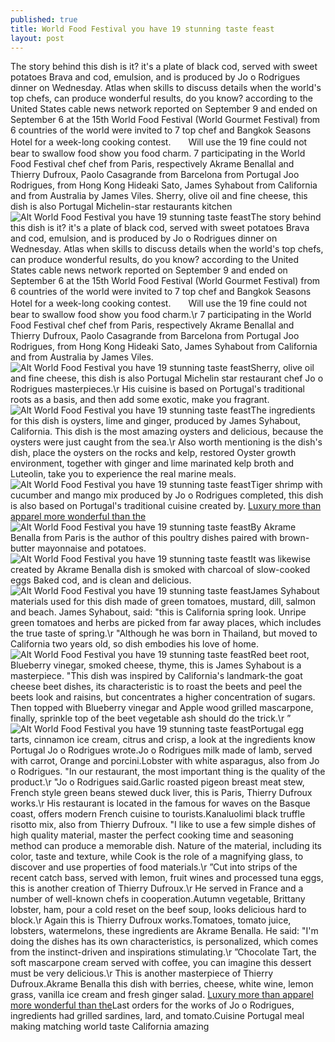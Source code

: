 ```yaml
---
published: true
title: World Food Festival you have 19 stunning taste feast
layout: post
---
```

The story behind this dish is it? it\'s a plate of black cod, served with sweet potatoes Brava and cod, emulsion, and is produced by Jo o Rodrigues dinner on Wednesday. Atlas when skills to discuss details when the world\'s top chefs, can produce wonderful results, do you know? according to the United States cable news network reported on September 9 and ended on September 6 at the 15th World Food Festival (World Gourmet Festival) from 6 countries of the world were invited to 7 top chef and Bangkok Seasons Hotel for a week-long cooking contest.　　Will use the 19 fine could not bear to swallow food show you food charm. 7 participating in the World Food Festival chef chef from Paris, respectively Akrame Benallal and Thierry Dufroux, Paolo Casagrande from Barcelona from Portugal Joo Rodrigues, from Hong Kong Hideaki Sato, James Syhabout from California and from Australia by James Viles. Sherry, olive oil and fine cheese, this dish is also Portugal Michelin-star restaurants kitchen![Alt World Food Festival you have 19 stunning taste feast](https://c1.staticflickr.com/9/8730/27828087443_a2ffe8fbea_b.jpg)The story behind this dish is it? it\'s a plate of black cod, served with sweet potatoes Brava and cod, emulsion, and is produced by Jo o Rodrigues dinner on Wednesday. Atlas when skills to discuss details when the world\'s top chefs, can produce wonderful results, do you know? according to the United States cable news network reported on September 9 and ended on September 6 at the 15th World Food Festival (World Gourmet Festival) from 6 countries of the world were invited to 7 top chef and Bangkok Seasons Hotel for a week-long cooking contest.　　Will use the 19 fine could not bear to swallow food show you food charm.\r 7 participating in the World Food Festival chef chef from Paris, respectively Akrame Benallal and Thierry Dufroux, Paolo Casagrande from Barcelona from Portugal Joo Rodrigues, from Hong Kong Hideaki Sato, James Syhabout from California and from Australia by James Viles.![Alt World Food Festival you have 19 stunning taste feast](https://c1.staticflickr.com/9/8283/28339138892_37b4a20ef1_b.jpg)Sherry, olive oil and fine cheese, this dish is also Portugal Michelin star restaurant chef Jo o Rodrigues masterpieces.\r His cuisine is based on Portugal\'s traditional roots as a basis, and then add some exotic, make you fragrant.![Alt World Food Festival you have 19 stunning taste feast](https://c1.staticflickr.com/9/8844/27828108333_2372c12561_b.jpg)The ingredients for this dish is oysters, lime and ginger, produced by James Syhabout, California. This dish is the most amazing oysters and delicious, because the oysters were just caught from the sea.\r Also worth mentioning is the dish\'s dish, place the oysters on the rocks and kelp, restored Oyster growth environment, together with ginger and lime marinated kelp broth and Luteolin, take you to experience the real marine meals.![Alt World Food Festival you have 19 stunning taste feast](https://c1.staticflickr.com/9/8111/28444222315_659a20c394_b.jpg)Tiger shrimp with cucumber and mango mix produced by Jo o Rodrigues completed, this dish is also based on Portugal\'s traditional cuisine created by. [Luxury more than apparel more wonderful than the](http://www.jigcase.com/2016/06/23/luxury-more-than-apparel-more-wonderful-than-the-taste-of-france-cheese-stories/)![Alt World Food Festival you have 19 stunning taste feast](https://c1.staticflickr.com/9/8632/28339150682_e34a54c232_b.jpg)By Akrame Benalla from Paris is the author of this poultry dishes paired with brown-butter mayonnaise and potatoes.![Alt World Food Festival you have 19 stunning taste feast](https://c1.staticflickr.com/9/8799/28365798961_5bc9cbd1f6_b.jpg)It was likewise created by Akrame Benalla dish is smoked with charcoal of slow-cooked eggs Baked cod, and is clean and delicious.![Alt World Food Festival you have 19 stunning taste feast](https://c1.staticflickr.com/9/8742/28161280550_3aa92ba8d7_b.jpg)James Syhabout materials used for this dish made of green tomatoes, mustard, dill, salmon and beach. James Syhabout, said: \"this is California spring look. Unripe green tomatoes and herbs are picked from far away places, which includes the true taste of spring.\r \"Although he was born in Thailand, but moved to California two years old, so dish embodies his love of home.![Alt World Food Festival you have 19 stunning taste feast](https://c1.staticflickr.com/9/8663/28411799276_32688c295a_b.jpg)Red beet root, Blueberry vinegar, smoked cheese, thyme, this is James Syhabout is a masterpiece. \"This dish was inspired by California\'s landmark-the goat cheese beet dishes, its characteristic is to roast the beets and peel the beets look and raisins, but concentrates a higher concentration of sugars. Then topped with Blueberry vinegar and Apple wood grilled mascarpone, finally, sprinkle top of the beet vegetable ash should do the trick.\r ”![Alt World Food Festival you have 19 stunning taste feast](https://c1.staticflickr.com/9/8669/28339180172_b1971f065e_b.jpg)Portugal egg tarts, cinnamon ice cream, citrus and crisp, a look at the ingredients know Portugal Jo o Rodrigues wrote.Jo o Rodrigues milk made of lamb, served with carrot, Orange and porcini.Lobster with white asparagus, also from Jo o Rodrigues. \"In our restaurant, the most important thing is the quality of the product.\r \"Jo o Rodrigues said.Garlic roasted pigeon breast meat stew, French style green beans stewed duck liver, this is Paris, Thierry Dufroux works.\r His restaurant is located in the famous for waves on the Basque coast, offers modern French cuisine to tourists.Kanaluolimi black truffle risotto mix, also from Thierry Dufroux. \"I like to use a few simple dishes of high quality material, master the perfect cooking time and seasoning method can produce a memorable dish. Nature of the material, including its color, taste and texture, while Cook is the role of a magnifying glass, to discover and use properties of food materials.\r ”Cut into strips of the recent catch bass, served with lemon, fruit wines and processed tuna eggs, this is another creation of Thierry Dufroux.\r He served in France and a number of well-known chefs in cooperation.Autumn vegetable, Brittany lobster, ham, pour a cold reset on the beef soup, looks delicious hard to block.\r Again this is Thierry Dufroux works.Tomatoes, tomato juice, lobsters, watermelons, these ingredients are Akrame Benalla. He said: \"I\'m doing the dishes has its own characteristics, is personalized, which comes from the instinct-driven and inspirations stimulating.\r ”Chocolate Tart, the soft mascarpone cream served with coffee, you can imagine this dessert must be very delicious.\r This is another masterpiece of Thierry Dufroux.Akrame Benalla this dish with berries, cheese, white wine, lemon grass, vanilla ice cream and fresh ginger salad. [Luxury more than apparel more wonderful than the](http://www.jigcase.com/2016/06/23/luxury-more-than-apparel-more-wonderful-than-the-taste-of-france-cheese-stories/)Last orders for the works of Jo o Rodrigues, ingredients had grilled sardines, lard, and tomato.Cuisine Portugal meal making matching world taste California amazing